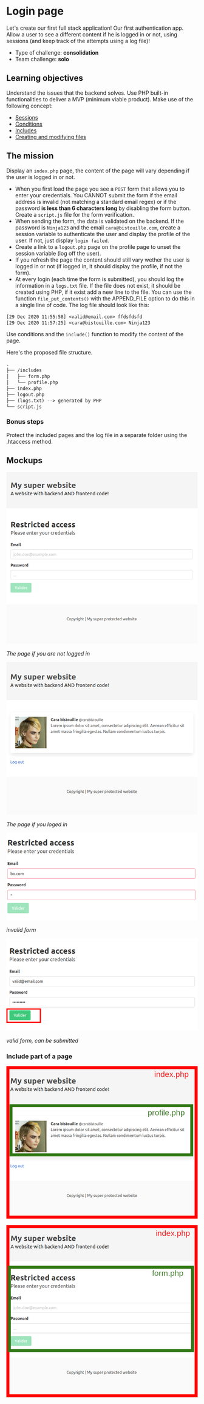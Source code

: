 # Login page

Let's create our first full stack application! Our first authentication app. Allow a user to see a different content if he is logged in or not, using sessions (and keep track of the attempts using a log file)!

- Type of challenge: **consolidation**  
- Team challenge: **solo**

## Learning objectives

Understand the issues that the backend solves. Use PHP built-in functionalities to deliver a MVP (minimum viable product). Make use of the following concept:
- [Sessions](https://www.php.net/manual/en/session.examples.basic.php)
- [Conditions](https://www.php.net/manual/en/control-structures.elseif.php)
- [Includes](https://www.php.net/manual/en/function.include.php)
- [Creating and modifying files](https://www.php.net/manual/en/function.file-put-contents)

## The mission

Display an `index.php` page, the content of the page will vary depending if the user is logged in or not. 

- When you first load the page you see a `POST` form that allows you to enter your credentials. You CANNOT submit the form if the email address is invalid (not matching a standard email regex) or if the password **is less than 6 characters long** by disabling the form button. Create a `script.js` file for the form verification.
- When sending the form, the data is validated on the backend. If the password is `Ninja123` and the email `cara@bistouille.com`, create a session variable to authenticate the user and display the profile of the user. If not, just display `login failed`.
- Create a link to a `logout.php` page on the profile page to unset the session variable (log off the user).
- If you refresh the page the content should still vary wether the user is logged in or not (if logged in, it should display the profile, if not the form).
- At every login (each time the form is submitted), you should log the information in a `logs.txt` file. If the file does not exist, it should be created using PHP, if it exist add a new line to the file. You can use the function `file_put_contents()` with the APPEND_FILE option to do this in a single line of code. The log file should look like this:
```
[29 Dec 2020 11:55:58] <valid@email.com> ffdsfdsfd
[29 Dec 2020 11:57:25] <cara@bistouille.com> Ninja123
```

Use conditions and the `include()` function to modify the content of the page.


Here's the proposed file structure.
```
.
├── /includes
│   ├── form.php
│   └── profile.php
├── index.php
├── logout.php
├── (logs.txt) --> generated by PHP
└── script.js
```

### Bonus steps

Protect the included pages and the log file in a separate folder using the .htaccess method.

## Mockups

![Wireframe Form](assets/wireframe_form.png)

*The page if you are not logged in*


![Wireframe logged in](assets/wireframe_logedin.png)

*The page if you loged in*


![Invalid Form](assets/invalidform.png)

*invalid form*


![Valid Form](assets/validform.png)

*valid form, can be submitted*

### Include part of a page

![Wireframe logged in](assets/wireframe_logedin_includes.png)

![Wireframe form](assets/wireframe_form_includes.png)
